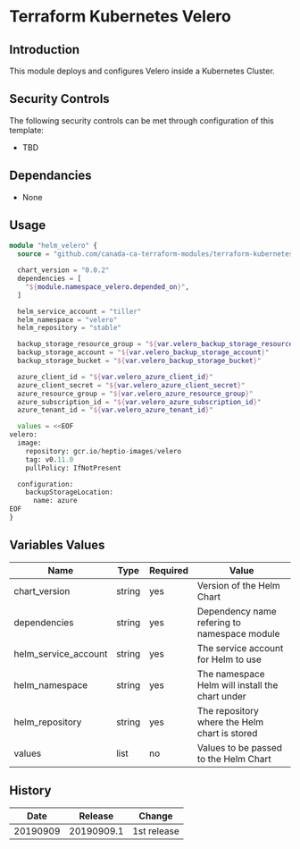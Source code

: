 # Terraform Kubernetes Velero

## Introduction

This module deploys and configures Velero inside a Kubernetes Cluster.

## Security Controls

The following security controls can be met through configuration of this template:

* TBD

## Dependancies

* None

## Usage

```terraform
module "helm_velero" {
  source = "github.com/canada-ca-terraform-modules/terraform-kubernetes-velero?ref=20190909.1"

  chart_version = "0.0.2"
  dependencies = [
    "${module.namespace_velero.depended_on}",
  ]

  helm_service_account = "tiller"
  helm_namespace = "velero"
  helm_repository = "stable"

  backup_storage_resource_group = "${var.velero_backup_storage_resource_group}"
  backup_storage_account = "${var.velero_backup_storage_account}"
  backup_storage_bucket = "${var.velero_backup_storage_bucket}"

  azure_client_id = "${var.velero_azure_client_id}"
  azure_client_secret = "${var.velero_azure_client_secret}"
  azure_resource_group = "${var.velero_azure_resource_group}"
  azure_subscription_id = "${var.velero_azure_subscription_id}"
  azure_tenant_id = "${var.velero_azure_tenant_id}"

  values = <<EOF
velero:
  image:
    repository: gcr.io/heptio-images/velero
    tag: v0.11.0
    pullPolicy: IfNotPresent

  configuration:
    backupStorageLocation:
      name: azure
EOF
}
```

## Variables Values

| Name                 | Type   | Required | Value                                               |
| -------------------- | ------ | -------- | --------------------------------------------------- |
| chart_version        | string | yes      | Version of the Helm Chart                           |
| dependencies         | string | yes      | Dependency name refering to namespace module        |
| helm_service_account | string | yes      | The service account for Helm to use                 |
| helm_namespace       | string | yes      | The namespace Helm will install the chart under     |
| helm_repository      | string | yes      | The repository where the Helm chart is stored       |
| values               | list   | no       | Values to be passed to the Helm Chart               |

## History

| Date     | Release    | Change      |
| -------- | ---------- | ----------- |
| 20190909 | 20190909.1 | 1st release |
